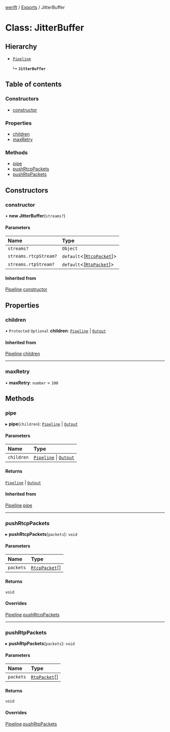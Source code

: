 [werift](../README.md) / [Exports](../modules.md) / JitterBuffer

# Class: JitterBuffer

## Hierarchy

- [`Pipeline`](Pipeline.md)

  ↳ **`JitterBuffer`**

## Table of contents

### Constructors

- [constructor](JitterBuffer.md#constructor)

### Properties

- [children](JitterBuffer.md#children)
- [maxRetry](JitterBuffer.md#maxretry)

### Methods

- [pipe](JitterBuffer.md#pipe)
- [pushRtcpPackets](JitterBuffer.md#pushrtcppackets)
- [pushRtpPackets](JitterBuffer.md#pushrtppackets)

## Constructors

### constructor

• **new JitterBuffer**(`streams?`)

#### Parameters

| Name | Type |
| :------ | :------ |
| `streams?` | `Object` |
| `streams.rtcpStream?` | `default`<[[`RtcpPacket`](../modules.md#rtcppacket)]\> |
| `streams.rtpStream?` | `default`<[[`RtpPacket`](RtpPacket.md)]\> |

#### Inherited from

[Pipeline](Pipeline.md).[constructor](Pipeline.md#constructor)

## Properties

### children

• `Protected` `Optional` **children**: [`Pipeline`](Pipeline.md) \| [`Output`](Output.md)

#### Inherited from

[Pipeline](Pipeline.md).[children](Pipeline.md#children)

___

### maxRetry

• **maxRetry**: `number` = `100`

## Methods

### pipe

▸ **pipe**(`children`): [`Pipeline`](Pipeline.md) \| [`Output`](Output.md)

#### Parameters

| Name | Type |
| :------ | :------ |
| `children` | [`Pipeline`](Pipeline.md) \| [`Output`](Output.md) |

#### Returns

[`Pipeline`](Pipeline.md) \| [`Output`](Output.md)

#### Inherited from

[Pipeline](Pipeline.md).[pipe](Pipeline.md#pipe)

___

### pushRtcpPackets

▸ **pushRtcpPackets**(`packets`): `void`

#### Parameters

| Name | Type |
| :------ | :------ |
| `packets` | [`RtcpPacket`](../modules.md#rtcppacket)[] |

#### Returns

`void`

#### Overrides

[Pipeline](Pipeline.md).[pushRtcpPackets](Pipeline.md#pushrtcppackets)

___

### pushRtpPackets

▸ **pushRtpPackets**(`packets`): `void`

#### Parameters

| Name | Type |
| :------ | :------ |
| `packets` | [`RtpPacket`](RtpPacket.md)[] |

#### Returns

`void`

#### Overrides

[Pipeline](Pipeline.md).[pushRtpPackets](Pipeline.md#pushrtppackets)
